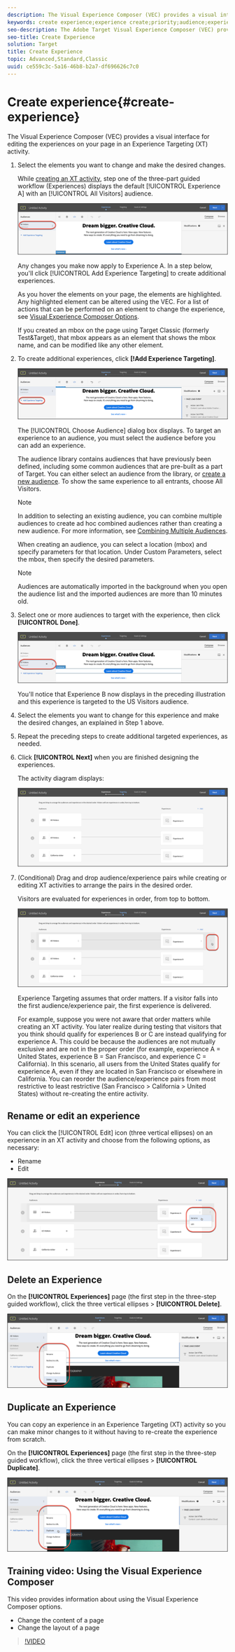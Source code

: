 ```yaml
---
description: The Visual Experience Composer (VEC) provides a visual interface for editing the experiences on your page.
keywords: create experience;experience create;priority;audience;experience;visual experience composer
seo-description: The Adobe Target Visual Experience Composer (VEC) provides a visual interface for editing the experiences on your page.
seo-title: Create Experience
solution: Target
title: Create Experience
topic: Advanced,Standard,Classic
uuid: ce559c3c-5a16-46b8-b2a7-df696626c7c0
---
```


# Create experience{#create-experience}

The Visual Experience Composer (VEC) provides a visual interface for editing the experiences on your page in an Experience Targeting (XT) activity.

1. Select the elements you want to change and make the desired changes.

   While [creating an XT activity](/help/c-activities/t-experience-target/t-xt-create/xt-create.md), step one of the three-part guided workflow (Experiences) displays the default [!UICONTROL Experience A] with an [!UICONTROL All Visitors] audience.

   ![All Visitors audience](/help/c-activities/t-experience-target/t-xt-create/assets/all-visitors.png)

   Any changes you make now apply to Experience A. In a step below, you'll click [!UICONTROL Add Experience Targeting] to create additional experiences.

   As you hover the elements on your page, the elements are highlighted. Any highlighted element can be altered using the VEC. For a list of actions that can be performed on an element to change the experience, see [Visual Experience Composer Options](/help/c-experiences/c-visual-experience-composer/viztarget-options.md).

   If you created an mbox on the page using Target Classic (formerly Test&Target), that mbox appears as an element that shows the mbox name, and can be modified like any other element.

1. To create additional experiences, click **[!Add Experience Targeting]**.

   ![Add Experience Targeting link](/help/c-activities/t-experience-target/t-xt-create/assets/add-experience-targeting.png)

   The [!UICONTROL Choose Audience] dialog box displays. To target an experience to an audience, you must select the audience before you can add an experience.

   The audience library contains audiences that have previously been defined, including some common audiences that are pre-built as a part of Target. You can either select an audience from the library, or [create a new audience](../../../c-target/c-audiences/audiences.md#concept_65BE870D290E412D8BBF557EEA67C271). To show the same experience to all entrants, choose All Visitors.

   >[!NOTE]
   >
   >In addition to selecting an existing audience, you can combine multiple audiences to create ad hoc combined audiences rather than creating a new audience. For more information, see [Combining Multiple Audiences](../../../c-target/combining-multiple-audiences.md#concept_A7386F1EA4394BD2AB72399C225981E5).

   When creating an audience, you can select a location (mbox) and specify parameters for that location. Under Custom Parameters, select the mbox, then specify the desired parameters.

   >[!NOTE]
   >
   >Audiences are automatically imported in the background when you open the audience list and the imported audiences are more than 10 minutes old.

1. Select one or more audiences to target with the experience, then click **[!UICONTROL Done]**.

   ![Experience B](/help/c-activities/t-experience-target/t-xt-create/assets/experience-b.png)

   You'll notice that Experience B now displays in the preceding illustration and this experience is targeted to the US Visitors audience.

1. Select the elements you want to change for this experience and make the desired changes, an explained in Step 1 above.

1. Repeat the preceding steps to create additional targeted experiences, as needed.

1. Click **[!UICONTROL Next]** when you are finished designing the experiences.

   The activity diagram displays:

   ![XT Targeting diagram](/help/c-activities/t-experience-target/t-xt-create/assets/xt_diagram-new.png)

1. (Conditional) Drag and drop audience/experience pairs while creating or editing XT activities to arrange the pairs in the desired order. 

   Visitors are evaluated for experiences in order, from top to bottom.

   ![Move experiences](/help/c-activities/t-experience-target/t-xt-create/assets/move_experiences-new.png)

   Experience Targeting assumes that order matters. If a visitor falls into the first audience/experience pair, the first experience is delivered.

   For example, suppose you were not aware that order matters while creating an XT activity. You later realize during testing that visitors that you think should qualify for experiences B or C are instead qualifying for experience A. This could be because the audiences are not mutually exclusive and are not in the proper order (for example, experience A = United States, experience B = San Francisco, and experience C = California). In this scenario, all users from the United States qualify for experience A, even if they are located in San Francisco or elsewhere in California. You can reorder the audience/experience pairs from most restrictive to least restrictive (San Francisco > California > United States) without re-creating the entire activity.

## Rename or edit an experience

You can click the [!UICONTROL Edit] icon (three vertical ellipses) on an experience in an XT activity and choose from the following options, as necessary:

* Rename 
* Edit

![Rename and Edit options](/help/c-activities/t-experience-target/t-xt-create/assets/experience_edit-new.png)

## Delete an Experience

On the **[!UICONTROL Experiences]** page (the first step in the three-step guided workflow), click the three vertical ellipses > **[!UICONTROL Delete]**.

![Delete experience](/help/c-activities/t-experience-target/t-xt-create/assets/delete-experience.png)

## Duplicate an Experience 

You can copy an experience in an Experience Targeting (XT) activity so you can make minor changes to it without having to re-create the experience from scratch.

On the **[!UICONTROL Experiences]** page (the first step in the three-step guided workflow), click the three vertical ellipses > **[!UICONTROL Duplicate]**.

![Duplicate experience](/help/c-activities/t-experience-target/t-xt-create/assets/duplicate_experience-new.png)

## Training video: Using the Visual Experience Composer

This video provides information about using the Visual Experience Composer options.

* Change the content of a page 
* Change the layout of a page

>[!VIDEO](https://video.tv.adobe.com/v/17399)